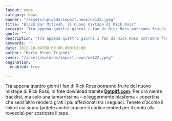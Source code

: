```yaml
---
layout: news
category: News
banner: "/assets/uploads/import.news/uk12Z.jpeg"
title: "Black Bar Mitzvah, il nuovo mixtape di Rick Ross"
excerpt: "Tra appena quattro giorni i fan di Rick Ross potranno fruire del nuovo mixtape di Rick Ross, in free download tramite Datpiff.com. Per ora niente tracklist, ma solo una tamarrissima – e leggermente blasfema – copertina che senz’altro renderà grati i più affezionati tra i seguaci. Tenete d’occhio il link di cui sopra (potete anche [&hellip"
quote: ""
description: "Tra appena quattro giorni i fan di Rick Ross potranno fruire del nuovo mixtape di Rick Ross, in free download tramite Datpiff.com. Per ora niente tracklist, ma solo una tamarrissima – e leggermente blasfema – copertina che senz’altro renderà grati i più affezionati tra i seguaci. Tenete d’occhio il link di cui sopra (potete anche [&hellip"
keywords: ""
date: 2012-10-04T00:00:00.000+01:00
author: "Marta Blumi Tripodi"
cover: "/assets/uploads/import.news/uk12Z.jpeg"
pagination:
  enabled: true

---
```


Tra appena quattro giorni i fan di Rick Ross potranno fruire del nuovo mixtape di Rick Ross, in free download tramite [**Datpiff.com**](http://www.datpiff.com/Rick-Ross-The-Black-Bar-Mitzvah-mixtape.402975.html "http://www.datpiff.com/Rick-Ross-The-Black-Bar-Mitzvah-mixtape.402975.html"). Per ora niente tracklist, ma solo una tamarrissima – e leggermente blasfema – copertina che senz’altro renderà grati i più affezionati tra i seguaci. Tenete d’occhio il link di cui sopra (potete anche copiare il codice embed per il conto alla rovescia) per scaricare il tape.